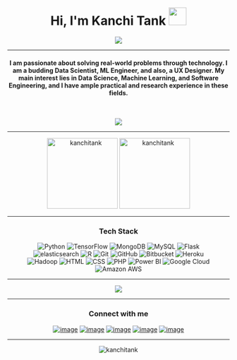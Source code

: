 <h1 align="center">Hi, I'm Kanchi Tank <img src="https://media.giphy.com/media/hvRJCLFzcasrR4ia7z/giphy.gif" width="40"></h1>
<p align="center">
  <a href="https://git.io/typing-svg"><img src="https://readme-typing-svg.herokuapp.com?color=71a5fd&center=true&vCenter=true&width=500&lines=Budding+Data+Scientist;Machine+Learning+Engineer;UI%2FUX+Designer;Information+Technology+Student;DS+%7C+ML+%7C+NLP+%7C+CV+%7C+AI"></a>
</p>
<hr/>
<h4 align="center">I am passionate about solving real-world problems through technology. I am a budding Data Scientist, ML Engineer, and also, a UX Designer. My main interest lies in Data Science, Machine Learning, and Software Engineering, and I have ample practical and research experience in these fields.</h4>
<br>
<p align="center"> 
  <a href="https://drive.google.com/file/d/1zHg5a5Vg92IEQjamxDyr2AiRaXWqucfn/view?usp=sharing"><img src="https://img.shields.io/badge/Resume-9775c2?style=for-the-badge"></a>
</p>
<hr/>
<p align="center">
  <img height= "160" src="https://github-readme-stats.vercel.app/api?username=kanchitank&theme=tokyonight&show_icons=true&include_all_commits=true" alt="kanchitank"/>
  <img height= "160" src="https://github-readme-streak-stats.herokuapp.com?user=kanchitank&theme=tokyonight&date_format=M%20j%5B%2C%20Y%5D" alt="kanchitank"/>
</p>
<hr/>
<h3 align="center">Tech Stack</h3>
<p align="center">
  <a>
    <img alt="Python" src="https://img.shields.io/badge/-Python-4B8BBE?style=for-the-badge&logo=python&logoColor=white">
  </a>
  <a>
    <img alt="TensorFlow" src="https://img.shields.io/badge/-TensorFlow-FF6F00?style=for-the-badge&logo=TensorFlow&logoColor=white">
  </a>
  <a>
    <img alt="MongoDB" src="https://img.shields.io/badge/-MongoDB-3FA037?style=for-the-badge&logo=MongoDB&logoColor=white">
  </a>
  <a>
    <img alt="MySQL" src="https://img.shields.io/badge/-MySQL-F29111?style=for-the-badge&logo=MySQL&logoColor=white">
  </a>
  <a>
    <img alt="Flask" src="https://img.shields.io/badge/-Flask-646464?style=for-the-badge&logo=Flask&logoColor=white">
  </a>
  <br> 
  <a>
    <img alt="elasticsearch" src="https://img.shields.io/badge/-elasticsearch-d7689d?style=for-the-badge&logo=elasticsearch&logoColor=white">
  </a>
  <a>
    <img alt="R" src="https://img.shields.io/badge/-R-276DC2?style=for-the-badge&logo=R&logoColor=white">
  </a>
  <a>
    <img alt="Git" src="https://img.shields.io/badge/-Git-F1502F?style=for-the-badge&logo=Git&logoColor=white">
  </a>
  <a>
    <img alt="GitHub" src="https://img.shields.io/badge/-GitHub-4f6578?style=for-the-badge&logo=GitHub&logoColor=white">
  </a>
  <a>
    <img alt="Bitbucket" src="https://img.shields.io/badge/-Bitbucket-0052CC?style=for-the-badge&logo=Bitbucket&logoColor=white">
  </a>
  <a>
    <img alt="Heroku" src="https://img.shields.io/badge/-Heroku-430098?style=for-the-badge&logo=Heroku&logoColor=white">
  </a>
  <br>
  <a>
    <img alt="Hadoop" src="https://img.shields.io/badge/-Hadoop-4285F4?style=for-the-badge&logo=Apache+Hadoop&logoColor=white">
  </a>
  <a>
    <img alt="HTML" src="https://img.shields.io/badge/-HTML-f06529?style=for-the-badge&logo=html5&logoColor=white">
  </a>
  <a>
    <img alt="CSS" src="https://img.shields.io/badge/-CSS-2965f1?style=for-the-badge&logo=CSS3&logoColor=white">
  </a>
  <a>
    <img alt="PHP" src="https://img.shields.io/badge/-PHP-777BB4?style=for-the-badge&logo=PHP&logoColor=white">
  </a>
  <a>
    <img alt="Power BI" src="https://img.shields.io/badge/-Power BI-F2C811?style=for-the-badge&logo=Power+BI&logoColor=white">
  </a>
  <a>
    <img alt="Google Cloud" src="https://img.shields.io/badge/-Google Cloud-4285F4?style=for-the-badge&logo=Google+Cloud&logoColor=white">
  </a>
  <a>
    <img alt="Amazon AWS" src="https://img.shields.io/badge/-Amazon AWS-FF9900?style=for-the-badge&logo=Amazon+AWS&logoColor=white">
  </a>
</p>
<hr/>
<p align="center">
  <a href="https://github.com/Candida18"><img src="https://activity-graph.herokuapp.com/graph?username=kanchitank&custom_title=Kanchi%20Tank's%20Contribution%20Graph&bg_color=1a1b27&color=70a4fc&line=be91f2&point=4c4c54"/></a>
</p>
<hr/>
<h3 align="center">Connect with me</h3>
<div align="center">
  
  [![image](https://img.shields.io/badge/LinkedIn-0A66C2?style=for-the-badge&logo=linkedin&logoColor=white)](https://www.linkedin.com/in/kanchitank)
  [![image](https://img.shields.io/badge/Gmail-EA4335?style=for-the-badge&logo=gmail&logoColor=white)](mailto:kanchi.tank@gmail.com)
  [![image](https://img.shields.io/badge/Medium-000000?style=for-the-badge&logo=Medium&logoColor=white)](https://medium.com/@kanchitank)
  [![image](https://img.shields.io/badge/Instagram-E4405F?style=for-the-badge&logo=Instagram&logoColor=white)](https://www.instagram.com/kanchitank)
  [![image](https://img.shields.io/badge/Twitter-1DA1F2?style=for-the-badge&logo=Twitter&logoColor=white)](https://twitter.com/TankKanchi)

</div>
<hr/>
<p align="center">
  <img src="https://komarev.com/ghpvc/?username=kanchitank&label=Profile%20views&color=blueviolet&style=for-the-badge" alt="kanchitank"/> 
</p>
